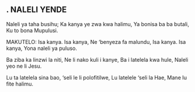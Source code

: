 ## . NALELI YENDE

Naleli ya taha busihu;
Ka kanya ye zwa kwa halimu,
Ya bonisa ba ba butali,
Ku to bona Mupulusi.

MAKUTELO:
Isa kanya. Isa kanya,
Ne ‘benyeza fa malundu,
Isa kanya. Isa kanya,
Yona naleli ya puluso.


Ba ziba ka linzwi la niti,
Ne li nako kuli i kanye,
Ba i latelela kwa hule,
Naleli yeo ne li Jesu.


Lu ta latelela sina bao,
‘seli le li polofitilwe,
Lu latelele ‘seli la Hae,
Mane lu fite halimu.



